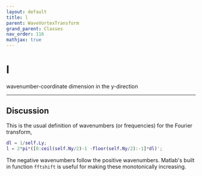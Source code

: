 ```yaml
---
layout: default
title: l
parent: WaveVortexTransform
grand_parent: Classes
nav_order: 116
mathjax: true
---
```


#  l

wavenumber-coordinate dimension in the y-direction


---

## Discussion

This is the usual definition of wavenumbers (or frequencies) for the Fourier transform,
```matlab
dl = 1/self.Ly;  
l = 2*pi*([0:ceil(self.Ny/2)-1 -floor(self.Ny/2):-1]*dl)';
```

The negative wavenumbers follow the positive wavenumbers. Matlab's built in function `fftshift` is useful for making these monotonically increasing.


